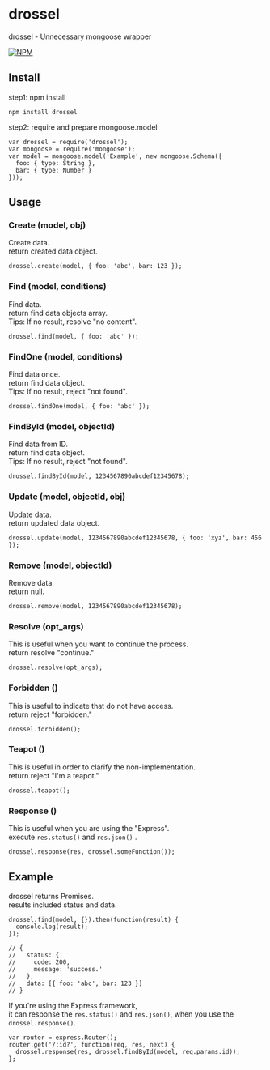 # drossel
drossel - Unnecessary mongoose wrapper


[![NPM](https://nodei.co/npm/drossel.png)](https://nodei.co/npm/drossel/)

## Install
step1: npm install
```
npm install drossel
```

step2: require and prepare mongoose.model
```
var drossel = require('drossel');
var mongoose = require('mongoose');
var model = mongoose.model('Example', new mongoose.Schema({
  foo: { type: String },
  bar: { type: Number }
}));
```

## Usage

### Create (model, obj)
Create data.  
return created data object.
```
drossel.create(model, { foo: 'abc', bar: 123 });
```

### Find (model, conditions)
Find data.  
return find data objects array.  
Tips: If no result, resolve "no content".
```
drossel.find(model, { foo: 'abc' });
```

### FindOne (model, conditions)
Find data once.  
return find data object.  
Tips: If no result, reject "not found".
```
drossel.findOne(model, { foo: 'abc' });
```

### FindById (model, objectId)
Find data from ID.  
return find data object.  
Tips: If no result, reject "not found".
```
drossel.findById(model, 1234567890abcdef12345678);
```

### Update (model, objectId, obj)
Update data.  
return updated data object.
```
drossel.update(model, 1234567890abcdef12345678, { foo: 'xyz', bar: 456 });
```

### Remove (model, objectId)
Remove data.  
return null.
```
drossel.remove(model, 1234567890abcdef12345678);
```

### Resolve (opt_args)
This is useful when you want to continue the process.  
return resolve "continue."
```
drossel.resolve(opt_args);
```

### Forbidden ()
This is useful to indicate that do not have access.  
return reject "forbidden."
```
drossel.forbidden();
```

### Teapot ()
This is useful in order to clarify the non-implementation.  
return reject "I'm a teapot."
```
drossel.teapot();
```

### Response ()
This is useful when you are using the "Express".  
execute `res.status()` and `res.json()` .
```
drossel.response(res, drossel.someFunction());
```

## Example

drossel returns Promises.  
results included status and data.
```
drossel.find(model, {}).then(function(result) {
  console.log(result);
});

// {
//   status: {
//     code: 200,
//     message: 'success.'
//   },
//   data: [{ foo: 'abc', bar: 123 }]
// }
```

If you're using the Express framework,  
it can response the `res.status()` and `res.json()`, when you use the `drossel.response()`.
```
var router = express.Router();
router.get('/:id?', function(req, res, next) {
  drossel.response(res, drossel.findById(model, req.params.id));
};
```
